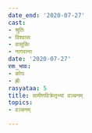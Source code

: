 ```yaml
---
date_end: '2020-07-27'
cast:
- श्रुतिः
- विश्वासः
- वासुकिः
- नागरत्ना
date: '2020-07-27'
रसः_भावः:
- कोपः
- ह्रीः
rasyataa: 5
title: ग्रामीणविक्रेतृभ्यां वञ्चनम्
topics:
- वञ्चनम्

---
```


